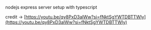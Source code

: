 nodejs express server setup with typescript

credit -> [https://youtu.be/qy8PxD3alWw?si=fNktSgYWTDBTTWly](https://youtu.be/qy8PxD3alWw?si=fNktSgYWTDBTTWly)
